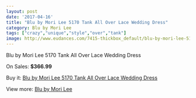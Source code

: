 ```yaml
---
layout: post
date: '2017-04-16'
title: "Blu by Mori Lee 5170 Tank All Over Lace Wedding Dress"
category: Blu by Mori Lee
tags: ["crazy","unique","style","over","tank"]
image: http://www.eudances.com/7415-thickbox_default/blu-by-mori-lee-5170-tank-all-over-lace-wedding-dress.jpg
---
```

Blu by Mori Lee 5170 Tank All Over Lace Wedding Dress

On Sales: **$366.99**
<a href="https://www.eudances.com/en/blu-by-mori-lee/2651-blu-by-mori-lee-5170-tank-all-over-lace-wedding-dress.html"><amp-img layout="responsive" width="600" height="600" src="//www.eudances.com/7415-thickbox_default/blu-by-mori-lee-5170-tank-all-over-lace-wedding-dress.jpg" alt="Blu by Mori Lee 5170 Tank All Over Lace Wedding Dress 0" /></a>
<a href="https://www.eudances.com/en/blu-by-mori-lee/2651-blu-by-mori-lee-5170-tank-all-over-lace-wedding-dress.html"><amp-img layout="responsive" width="600" height="600" src="//www.eudances.com/7420-thickbox_default/blu-by-mori-lee-5170-tank-all-over-lace-wedding-dress.jpg" alt="Blu by Mori Lee 5170 Tank All Over Lace Wedding Dress 1" /></a>
<a href="https://www.eudances.com/en/blu-by-mori-lee/2651-blu-by-mori-lee-5170-tank-all-over-lace-wedding-dress.html"><amp-img layout="responsive" width="600" height="600" src="//www.eudances.com/7419-thickbox_default/blu-by-mori-lee-5170-tank-all-over-lace-wedding-dress.jpg" alt="Blu by Mori Lee 5170 Tank All Over Lace Wedding Dress 2" /></a>
<a href="https://www.eudances.com/en/blu-by-mori-lee/2651-blu-by-mori-lee-5170-tank-all-over-lace-wedding-dress.html"><amp-img layout="responsive" width="600" height="600" src="//www.eudances.com/7418-thickbox_default/blu-by-mori-lee-5170-tank-all-over-lace-wedding-dress.jpg" alt="Blu by Mori Lee 5170 Tank All Over Lace Wedding Dress 3" /></a>
<a href="https://www.eudances.com/en/blu-by-mori-lee/2651-blu-by-mori-lee-5170-tank-all-over-lace-wedding-dress.html"><amp-img layout="responsive" width="600" height="600" src="//www.eudances.com/7417-thickbox_default/blu-by-mori-lee-5170-tank-all-over-lace-wedding-dress.jpg" alt="Blu by Mori Lee 5170 Tank All Over Lace Wedding Dress 4" /></a>
<a href="https://www.eudances.com/en/blu-by-mori-lee/2651-blu-by-mori-lee-5170-tank-all-over-lace-wedding-dress.html"><amp-img layout="responsive" width="600" height="600" src="//www.eudances.com/7416-thickbox_default/blu-by-mori-lee-5170-tank-all-over-lace-wedding-dress.jpg" alt="Blu by Mori Lee 5170 Tank All Over Lace Wedding Dress 5" /></a>

Buy it: [Blu by Mori Lee 5170 Tank All Over Lace Wedding Dress](https://www.eudances.com/en/blu-by-mori-lee/2651-blu-by-mori-lee-5170-tank-all-over-lace-wedding-dress.html "Blu by Mori Lee 5170 Tank All Over Lace Wedding Dress")

View more: [Blu by Mori Lee](https://www.eudances.com/en/39-blu-by-mori-lee "Blu by Mori Lee")